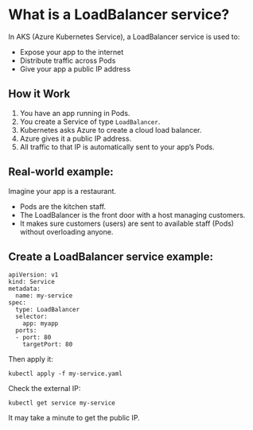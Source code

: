 <!-- Load Balancer -->
# What is a LoadBalancer service?

In AKS (Azure Kubernetes Service), a LoadBalancer service is used to:

* Expose your app to the internet
* Distribute traffic across Pods
* Give your app a public IP address

<!-- How it work -->
## How it Work
1. You have an app running in Pods.
2. You create a Service of type ```LoadBalancer```.
3. Kubernetes asks Azure to create a cloud load balancer.
4. Azure gives it a public IP address.
5. All traffic to that IP is automatically sent to your app’s Pods.

<!-- Real World example -->
## Real-world example: 
Imagine your app is a restaurant.
* Pods are the kitchen staff.
* The LoadBalancer is the front door with a host managing customers.
* It makes sure customers (users) are sent to available staff (Pods) without overloading anyone.

<!-- Creating Load Balancer seervice -->
## Create a LoadBalancer service example:
```
apiVersion: v1
kind: Service
metadata:
  name: my-service
spec:
  type: LoadBalancer
  selector:
    app: myapp
  ports:
  - port: 80
    targetPort: 80
```

Then apply it:
```
kubectl apply -f my-service.yaml
```

Check the external IP:
```
kubectl get service my-service
```
It may take a minute to get the public IP.
